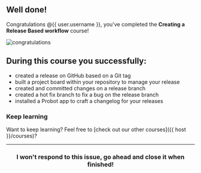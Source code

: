## Well done!

Congratulations @{{ user.username }}, you've completed the **Creating a Release Based workflow** course!

![congratulations](https://octodex.github.com/images/welcometocat.png)

## During this course you successfully:

- created a release on GitHub based on a Git tag
- built a project board within your repository to manage your release
- created and committed changes on a release branch
- created a hot fix branch to fix a bug on the release branch
- installed a Probot app to craft a changelog for your releases


### Keep learning

Want to keep learning? Feel free to [check out our other courses]({{ host }}/courses)?


<hr>
<h3 align="center">I won't respond to this issue, go ahead and close it when finished!</h3>
